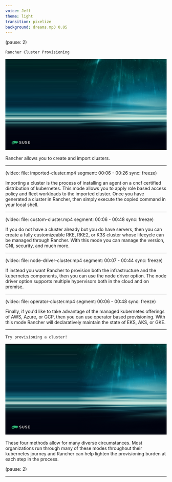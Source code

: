 ```yaml
---
voice: Jeff
theme: light
transition: pixelize
background: dreams.mp3 0.05
---
```


(pause: 2)

```
Rancher Cluster Provisioning
```

![](background.png)

<!-- Start Script -->
Rancher allows you to create and import clusters.
<!-- End Script -->

---

(video:
  file: imported-cluster.mp4
  segment: 00:06 - 00:26
  sync: freeze)

<!-- Start Script -->
Importing a cluster is the process of installing an agent on a cncf certified distribution of kubernetes.
This mode allows you to apply role based access policy and fleet workloads to the imported cluster.
Once you have generated a cluster in Rancher, then simply execute the copied command in your local shell.
<!-- End Script -->

---

(video:
  file: custom-cluster.mp4
  segment: 00:06 - 00:48
  sync: freeze)

<!-- Start Script -->
If you do not have a cluster already but you do have servers, then you can create a fully customizeable RKE, RKE2, or K3S cluster whose lifecycle can be managed through Rancher. With this mode you can manage the version, CNI, security, and much more.
<!-- End Script -->

---

(video:
  file: node-driver-cluster.mp4
  segment: 00:07 - 00:44
  sync: freeze)

<!-- Start Script -->
If instead you want Rancher to provision both the infrastructure and the kubernetes components, then you can use the node driver option.
The node driver option supports multiple hypervisors both in the cloud and on premise. 
<!-- End Script -->

---

(video:
  file: operator-cluster.mp4
  segment: 00:06 - 00:48
  sync: freeze)

<!-- Start Script -->
Finally, if you'd like to take advantage of the managed kubernetes offerings of AWS, Azure, or GCP, then you can use operator based provisioning.
With this mode Rancher will declaratively maintain the state of EKS, AKS, or GKE.
<!-- End Script -->

---

```
Try provisioning a cluster!
```

![](background.png)

<!-- Start Script -->
These four methods allow for many diverse circumstances. Most organizations run through many of these modes throughout their kubernetes journey and Rancher can help lighten the provisioning burden at each step in the process.
<!-- End Script -->

(pause: 2)

---
